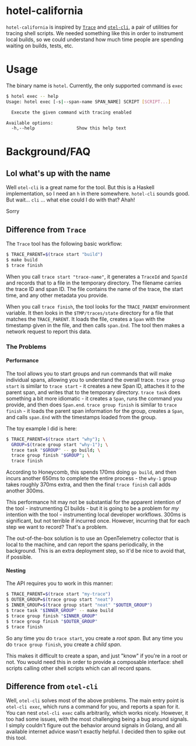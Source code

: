 # hotel-california

`hotel-california` is inspired by [`Trace`](https://github.com/Pondidum/Trace/) and [`otel-cli`](https://github.com/equinix-labs/otel-cli), a pair of utilities for tracing shell scripts.
We needed something like this in order to instrument local builds, so we could understand how much time people are spending waiting on builds, tests, etc.

# Usage

The binary name is `hotel`.
Currently, the only supported command is `exec`

```sh
$ hotel exec -- help
Usage: hotel exec [-s|--span-name SPAN_NAME] SCRIPT [SCRIPT...]

  Execute the given command with tracing enabled

Available options:
  -h,--help                Show this help text
```



# Background/FAQ

## Lol what's up with the name

Well `otel-cli` is a great name for the tool.
But this is a Haskell implementation, so I need an `h` in there somewhere.
`hotel-cli` sounds good.
But wait... `cli` ... what else could I do with that?
Ahah!

Sorry

## Difference from `Trace`

The `Trace` tool has the following basic workflow:

```sh
$ TRACE_PARENT=$(trace start "build")
$ make build
$ trace finish
```

When you call `trace start "trace-name"`, it generates a `TraceId` and `SpanId` and records that to a file in the temporary directory.
The filename carries the trace ID and span ID.
The file contains the name of the trace, the start time, and any other metadata you provide.

When you call `trace finish`, the tool looks for the `TRACE_PARENT` environment variable.
It then looks in the `$TMP/traces/state` directory for a file that matches the `TRACE_PARENT`.
It loads the file, creates a `Span` with the timestamp given in the file, and then calls `span.End`.
The tool then makes a network request to report this data.

### The Problems

#### Performance

The tool allows you to start groups and run commands that will make individual spans, allowing you to understand the overall trace.
`trace group start` is similar to `trace start` - it creates a new Span ID, attaches it to the parent span, and writes that to the temporary directory.
`trace task` does something a bit more idiomatic - it creates a `Span`, runs the command you provide, and then does `Span.end`.
`trace group finish` is similar to `trace finish` - it loads the parent span information for the group, creates a `Span`, and calls `span.End` with the timestamps loaded from the group.

The toy example I did is here:

```sh
$ TRACE_PARENT=$(trace start "why"); \
  GROUP=$(trace group start "why-1"); \
  trace task "$GROUP" -- go build; \
  trace group finish "$GROUP"; \
  trace finish
```

According to Honeycomb, this spends 170ms doing `go build`, and then incurs another 650ms to complete the entire process - the `why-1` group takes roughly 370ms extra, and then the final `trace finish` call adds another 300ms.

This performance hit may not be substantial for the apparent intention of the tool - instrumenting CI builds - but it is going to be a problem for *my* intention with the tool - instrumenting local developer workflows.
300ms is significant, but not terrible if incurred once.
However, incurring that for each step we want to record?
That's a problem.

The out-of-the-box solution is to use an OpenTelemetry collector that is local to the machine, and can report the spans periodically, in the background.
This is an extra deployment step, so it'd be nice to avoid that, if possible.

#### Nesting

The API requires you to work in this manner:

```sh
$ TRACE_PARENT=$(trace start "my-trace")
$ OUTER_GROUP=$(trace group start "neat")
$ INNER_GROUP=$(trace group start "neat" "$OUTER_GROUP")
$ trace task "$INNER_GROUP" -- make build
$ trace group finish "$INNER_GROUP"
$ trace group finish "$OUTER_GROUP"
$ trace finish
```

So any time you do `trace start`, you create a *root span*.
But any time you do `trace group finish`, you create a *child span*.

This makes it difficult to create a span, and just "know" if you're in a root or not.
You would need this in order to provide a composable interface: shell scripts calling other shell scripts which can all record spans.

## Difference from `otel-cli`

Well, `otel-cli` solves most of the above problems.
The main entry point is `otel-cli exec`, which runs a command for you, and reports a span for it.
You can nest `otel-cli exec` calls arbitrarily, which works nicely.
However, it too had some issues, with the most challenging being a bug around signals.
I simply couldn't figure out the behavior around signals in Golang, and all available internet advice wasn't exactly helpful.
I decided then to spike out this tool.
